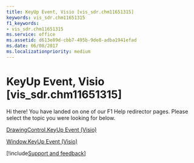 ```yaml
---
title: KeyUp Event, Visio [vis_sdr.chm11651315]
keywords: vis_sdr.chm11651315
f1_keywords:
- vis_sdr.chm11651315
ms.service: office
ms.assetid: d613e89d-cbb7-495b-9de8-adba1941efad
ms.date: 06/08/2017
ms.localizationpriority: medium
---
```



# KeyUp Event, Visio [vis_sdr.chm11651315]

Hi there! You have landed on one of our F1 Help redirector pages. Please select the topic you were looking for below.

[DrawingControl.KeyUp Event (Visio)](https://msdn.microsoft.com/library/7b157acb-fc8d-5b31-d53c-0b319270a2b1%28Office.15%29.aspx)

[Window.KeyUp Event (Visio)](https://msdn.microsoft.com/library/b0301a71-774b-f256-93eb-d5a3ff523def%28Office.15%29.aspx)

[!include[Support and feedback](~/includes/feedback-boilerplate.md)]